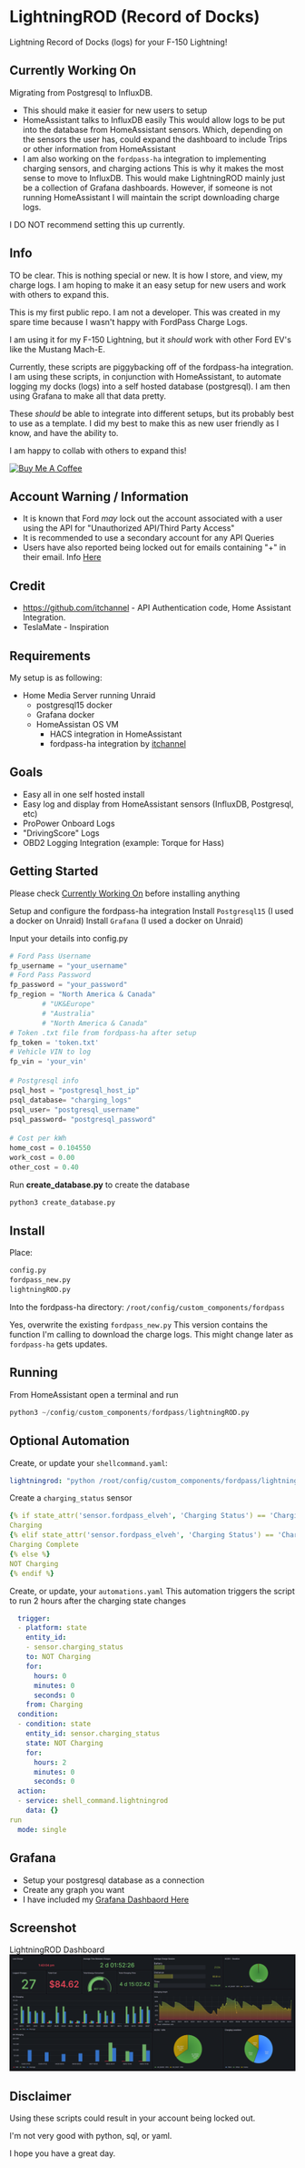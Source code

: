 # LightningROD (Record of Docks)
Lightning Record of Docks (logs) for your F-150 Lightning!

## Currently Working On
Migrating from Postgresql to InfluxDB. 
 - This should make it easier for new users to setup
 - HomeAssistant talks to InfluxDB easily
This would allow logs to be put into the database from HomeAssistant sensors. Which, depending on the sensors the user has, could expand the dashboard to include Trips or other information from HomeAssistant
 - I am also working on the `fordpass-ha` integration to implementing charging sensors, and charging actions
This is why it makes the most sense to move to InfluxDB. This would make LightningROD mainly just be a collection of Grafana dashboards.
However, if someone is not running HomeAssistant I will maintain the script downloading charge logs.

I DO NOT recommend setting this up currently.

## Info
TO be clear. This is nothing special or new. It is how I store, and view, my charge logs.
I am hoping to make it an easy setup for new users and work with others to expand this.

This is my first public repo. I am not a developer. 
This was created in my spare time because I wasn't happy with FordPass Charge Logs. 

I am using it for my F-150 Lightning, but it *should* work with other Ford EV's like the Mustang Mach-E.

Currently, these scripts are piggybacking off of the fordpass-ha integration.
I am using these scripts, in conjunction with HomeAssistant, to automate logging my docks (logs) into a self hosted database (postgresql).
I am then using Grafana to make all that data pretty.

These *should* be able to integrate into different setups, but its probably best to use as a template. 
I did my best to make this as new user friendly as I know, and have the ability to.

I am happy to collab with others to expand this!

<a href="https://www.buymeacoffee.com/SquidBytes" target="_blank"><img src="https://cdn.buymeacoffee.com/buttons/default-orange.png" alt="Buy Me A Coffee" height="41" width="174"></a>

## Account Warning / Information
- It is known that Ford *may* lock out the account associated with a user using the API for "Unauthorized API/Third Party Access"
- It is recommended to use a secondary account for any API Queries
- Users have also reported being locked out for emails containing "+" in their email. Info [Here](https://github.com/itchannel/fordpass-ha#account-warning-sep-2023)

## Credit 
- https://github.com/itchannel - API Authentication code, Home Assistant Integration.
- TeslaMate - Inspiration

## Requirements
My setup is as following:
- Home Media Server running Unraid
	- postgresql15 docker
	- Grafana docker
	- HomeAssistan OS VM
		- HACS integration in HomeAssistant
		- fordpass-ha integration by [itchannel](https://github.com/itchannel )

## Goals
- Easy all in one self hosted install
- Easy log and display from HomeAssistant sensors (InfluxDB, Postgresql, etc)
- ProPower Onboard Logs
- "DrivingScore" Logs
- OBD2 Logging Integration (example: Torque for Hass)

## Getting Started

Please check [Currently Working On](https://github.com/SquidBytes/LightningROD#currently-working-on) before installing anything

Setup and configure the fordpass-ha integration
Install `Postgresql15` (I used a docker on Unraid)
Install `Grafana` (I used a docker on Unraid)

Input your details into config.py
```python
# Ford Pass Username
fp_username = "your_username"
# Ford Pass Password
fp_password = "your_password"
fp_region = "North America & Canada"
        # "UK&Europe"
        # "Australia"
        # "North America & Canada"
# Token .txt file from fordpass-ha after setup
fp_token = 'token.txt'
# Vehicle VIN to log
fp_vin = 'your_vin'

# Postgresql info
psql_host = "postgresql_host_ip"
psql_database= "charging_logs"
psql_user= "postgresql_username"
psql_password= "postgresql_password"

# Cost per kWh
home_cost = 0.104550
work_cost = 0.00
other_cost = 0.40
```

Run **create_database.py** to create the database
```python
python3 create_database.py
```

## Install

Place:
```python
config.py
fordpass_new.py
lightningROD.py
```
Into the fordpass-ha directory:
```/root/config/custom_components/fordpass```

Yes, overwrite the existing `fordpass_new.py`
This version contains the function I'm calling to download the charge logs.
This might change later as `fordpass-ha` gets updates.

## Running
From HomeAssistant open a terminal and run

```python
python3 ~/config/custom_components/fordpass/lightningROD.py
```

## Optional Automation

Create, or update your `shellcommand.yaml`:
```yaml
lightningrod: "python /root/config/custom_components/fordpass/lightningrod.py"
```

Create a `charging_status` sensor
```yaml
{% if state_attr('sensor.fordpass_elveh', 'Charging Status') == 'ChargingAC' %}
Charging
{% elif state_attr('sensor.fordpass_elveh', 'Charging Status') == 'ChargeTargetReached' %}
Charging Complete
{% else %}
NOT Charging
{% endif %}
```

Create, or update, your `automations.yaml`
This automation triggers the script to run 2 hours after the charging state changes
```yaml
  trigger:
  - platform: state
    entity_id:
    - sensor.charging_status
    to: NOT Charging
    for:
      hours: 0
      minutes: 0
      seconds: 0
    from: Charging
  condition:
  - condition: state
    entity_id: sensor.charging_status
    state: NOT Charging
    for:
      hours: 2
      minutes: 0
      seconds: 0
  action:
  - service: shell_command.lightningrod
    data: {}
run
  mode: single
```

## Grafana
- Setup your postgresql database as a connection
- Create any graph you want
- I have included my [Grafana Dashbaord Here](https://github.com/SquidBytes/LightningROD/tree/main/grafana)

## Screenshot
LightningROD Dashboard
![Alt text](/assets/LightningROD.png?raw=true "LightningROD Dashboard")


## Disclaimer

Using these scripts could result in your account being locked out.

I'm not very good with python, sql, or yaml.

I hope you have a great day.

